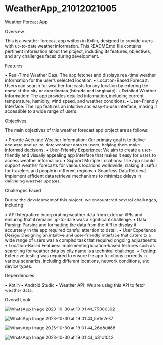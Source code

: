 # WeatherApp_21012021005

Weather Forcast App

Overview


This is a weather forecast app written in Kotlin, designed to provide users with up-to-date weather information. This README.md file contains pertinent information about the project, including its features, objectives, and any challenges faced during development.


Features


•	Real-Time Weather Data: The app fetches and displays real-time weather information for the user's selected location.
•	Location-Based Forecast: Users can search for weather forecasts for any location by entering the name of the city or coordinates (latitude and longitude).
•	Detailed Weather Information: The app provides detailed information, including current temperature, humidity, wind speed, and weather conditions.
•	User-Friendly Interface: The app features an intuitive and easy-to-use interface, making it accessible to a wide range of users.


Objectives


The main objectives of this weather forecast app project are as follows:

•	Provide Accurate Weather Information: Our primary goal is to deliver accurate and up-to-date weather data to users, helping them make informed decisions.
•	User-Friendly Experience: We aim to create a user-friendly and visually appealing app interface that makes it easy for users to access weather information.
•	Support Multiple Locations: The app should support weather forecasts for various locations worldwide, making it useful for travelers and people in different regions.
•	Seamless Data Retrieval: Implement efficient data retrieval mechanisms to minimize delays in delivering weather updates.


Challenges Faced


During the development of this project, we encountered several challenges, including:

•	API Integration: Incorporating weather data from external APIs and ensuring that it remains up-to-date was a significant challenge.
•	Data Parsing: Parsing and formatting the data from the API to display it accurately in the app required careful attention to detail.
•	User Experience Design: Designing an intuitive and user-friendly interface that caters to a wide range of users was a complex task that required ongoing adjustments.
•	Location-Based Features: Implementing location-based features such as searching for weather data by city name is a technical challenge.
•	Testing: Extensive testing was required to ensure the app functions correctly in various scenarios, including different locations, network conditions, and device types.

Dependencies


•	Kotlin
•	Android Studio
•	Weather API: We are using this API to fetch weather data.


Overall Look

![WhatsApp Image 2023-10-30 at 19 01 43_75366362](https://github.com/Shabnam5394/WeatherApp_21012021005/assets/98177656/54994aa1-d55e-4554-ae8e-fc5670b5495e)

![WhatsApp Image 2023-10-30 at 19 01 43_5e1e2e37](https://github.com/Shabnam5394/WeatherApp_21012021005/assets/98177656/f6e40ce4-2fb3-4109-bd8f-85709247379a)

![WhatsApp Image 2023-10-30 at 19 01 44_26d8dd88](https://github.com/Shabnam5394/WeatherApp_21012021005/assets/98177656/8f1f8127-586b-415d-a3a5-331e95a107e1)

![WhatsApp Image 2023-10-30 at 19 01 44_b31c1042](https://github.com/Shabnam5394/WeatherApp_21012021005/assets/98177656/cfc46254-2469-454e-acd5-c101f446a938)
